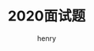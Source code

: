 ---
view: post
layout: post                          # Only in unique we use the "layout: post"
lang: zh-CN                              # Lang is required
author: henry
title: 2020面试题 
categories:
  - interview
tags:
  - 面试
created_at: 2019-09-20 02:50
updated_at: 2019-07-23 02:55
---